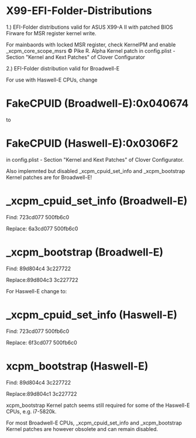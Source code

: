 # X99-EFI-Folder-Distributions

1.) EFI-Folder distributions valid for ASUS X99-A II with patched BIOS Firware for MSR register kernel write. 

For mainbaords with locked MSR register, check KernelPM and enable _xcpm_core_scope_msrs © Pike R. Alpha Kernel patch in config.plist - Section "Kernel and Kext Patches" of Clover Configurator 

2.) EFI-Folder distribution valid for Broadwell-E

For use with Haswell-E CPUs, change 

# FakeCPUID (Broadwell-E):0x040674 

to

# FakeCPUID (Haswell-E):0x0306F2

in config.plist - Section "Kernel and Kext Patches" of Clover Configurator.

Also implemnted but disabled _xcpm_cpuid_set_info  and _xcpm_bootstrap  Kernel patches are for Broadwell-E!

# _xcpm_cpuid_set_info (Broadwell-E)

Find: 723cd077 500fb6c0

Replace: 6a3cd077 500fb6c0 

# _xcpm_bootstrap (Broadwell-E)

Find: 89d804c4 3c227722

Replace:89d804c3 3c227722 


For Haswell-E change to:

# _xcpm_cpuid_set_info (Haswell-E)

Find: 723cd077 500fb6c0

Replace: 6f3cd077 500fb6c0 

# xcpm_bootstrap (Haswell-E)

Find: 89d804c4 3c227722

Replace:89d804c1 3c227722 

xcpm_bootstrap Kernel patch seems still required for some of the Haswell-E CPUs, e.g. i7-5820k. 

For most Broadwell-E CPUs, _xcpm_cpuid_set_info and _xcpm_bootstrap Kernel patches are however obsolete and can remain disabled.

